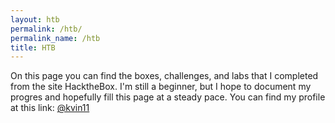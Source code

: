 ```yaml
---
layout: htb
permalink: /htb/
permalink_name: /htb
title: HTB
---
```


On this page you can find the boxes, challenges, and labs that I completed from the site HacktheBox. I'm still a beginner, but I hope to document my progres and hopefully fill this page at a steady pace. You can find my profile at this link: [@kvin11](https://www.hackthebox.eu/home/users/profile/280358)
